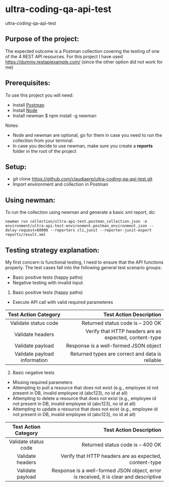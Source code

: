 # ultra-coding-qa-api-test
ultra-coding-qa-api-test

## Purpose of the project:
The expected outcome is a Postman collection covering the testing of one of the 4 REST API resources.
For this project I have used https://dummy.restapiexample.com/ (since the other option did not work for me)

## Prerequisites:
To use this project you will need:
* Install [Postman](https://www.postman.com/downloads/) 
* Install [Node](http://nodejs.org)
* Install newman $ npm install -g newman

Notes: 
* Node and newman are optional, go for them in case you need to run the collection from your terminal.
* In case you decide to use newman, make sure you create a **reports** folder in the root of the project

## Setup:
* git clone https://github.com/claudiaerp/ultra-coding-qa-api-test.git
* Import environment and collection in Postman

## Using newman:
To run the collection using newman and generate a basic xml report, do:
```
newman run collection/ultra-api-test.postman_collection.json -e environment/ultra-api-test-environment.postman_environment.json --delay-request=60000 --reporters cli,junit --reporter-junit-export reports/result.xml
```

## Testing strategy explanation:
My first concern is functional testing, I need to ensure that the API functions properly.
The test cases fall into the following general test scenario groups:

* Basic positive tests (happy paths)
* Negative testing with invalid input

1. Basic positive tests (happy paths)
* Execute API call with valid required parameteres

| Test Action Category          | Test Action Description                                |
|:-----------------------------:| ------------------------------------------------------:|
| Validate status code          | Returned status code is – 200 OK                       |
| Validate headers              | Verify that HTTP headers are as expected, content-type |
| Validate payload              | Response is a well-formed JSON object                  |
| Validate payload information  | Returned types are correct and data is reliable        |

2. Basic negative tests
* Missing required parameters
* Attempting to pull a resource that does not exist (e.g., employee id not present in DB, invalid employee id (abc123), no id at all)
* Attempting to delete a resource that does not exist (e.g., employee id not present in DB, invalid employee id (abc123), no id at all)
* Attempting to update a resource that does not exist (e.g., employee id not present in DB, invalid employee id (abc123), no id at all)

| Test Action Category          | Test Action Description                                                               |
|:-----------------------------:| -------------------------------------------------------------------------------------:|
| Validate status code          | Returned status code is – 400 OK                                                      |
| Validate headers              | Verify that HTTP headers are as expected, content-type                                |
| Validate payload              | Response is a well-formed JSON object, error is received, it is clear and descriptive |